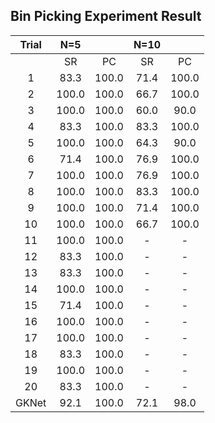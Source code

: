 ## Bin Picking Experiment Result

| Trial |  N=5  |       | N=10 |       |
| :---: | :---: | :---: | :--: | :---: |
|       |  SR   |  PC   |  SR  |  PC   |
|   1   | 83.3  | 100.0 | 71.4 | 100.0 |
|   2   | 100.0 | 100.0 | 66.7 | 100.0 |
|   3   | 100.0 | 100.0 | 60.0 | 90.0  |
|   4   | 83.3  | 100.0 | 83.3 | 100.0 |
|   5   | 100.0 | 100.0 | 64.3 | 90.0  |
|   6   | 71.4  | 100.0 | 76.9 | 100.0 |
|   7   | 100.0 | 100.0 | 76.9 | 100.0 |
|   8   | 100.0 | 100.0 | 83.3 | 100.0 |
|   9   | 100.0 | 100.0 | 71.4 | 100.0 |
|  10   | 100.0 | 100.0 | 66.7 | 100.0 |
|  11   | 100.0 | 100.0 |  -   |   -   |
|  12   | 83.3  | 100.0 |  -   |   -   |
|  13   | 83.3  | 100.0 |  -   |   -   |
|  14   | 100.0 | 100.0 |  -   |   -   |
|  15   | 71.4  | 100.0 |  -   |   -   |
|  16   | 100.0 | 100.0 |  -   |   -   |
|  17   | 100.0 | 100.0 |  -   |   -   |
|  18   | 83.3  | 100.0 |  -   |   -   |
|  19   | 100.0 | 100.0 |  -   |   -   |
|  20   | 83.3  | 100.0 |  -   |   -   |
| GKNet | 92.1  | 100.0 | 72.1 | 98.0  |
